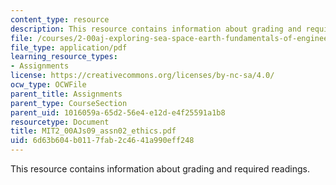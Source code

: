 ```yaml
---
content_type: resource
description: This resource contains information about grading and required readings.
file: /courses/2-00aj-exploring-sea-space-earth-fundamentals-of-engineering-design-spring-2009/6d63b604b0117fab2c4641a990eff248_MIT2_00AJs09_assn02_ethics.pdf
file_type: application/pdf
learning_resource_types:
- Assignments
license: https://creativecommons.org/licenses/by-nc-sa/4.0/
ocw_type: OCWFile
parent_title: Assignments
parent_type: CourseSection
parent_uid: 1016059a-65d2-56e4-e12d-e4f25591a1b8
resourcetype: Document
title: MIT2_00AJs09_assn02_ethics.pdf
uid: 6d63b604-b011-7fab-2c46-41a990eff248
---
```

This resource contains information about grading and required readings.